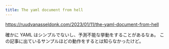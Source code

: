 ```yaml
---
title: The yaml document from hell
---
```


https://ruudvanasseldonk.com/2023/01/11/the-yaml-document-from-hell

確かに YAML はシンプルでないし、予測不能な挙動をすることがあるなぁ。
この記事に出ているサンプルほどの動作をするとは知らなかったけど。

